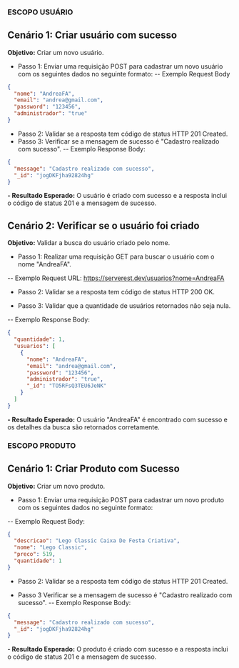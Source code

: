### ESCOPO USUÁRIO
## Cenário 1: Criar usuário com sucesso 

**Objetivo:** Criar um novo usuário. 
- Passo 1: Enviar uma requisição POST para cadastrar um novo usuário com os seguintes dados no seguinte formato:
-- Exemplo Request Body 
```json
{ 
  "nome": "AndreaFA", 
  "email": "andrea@gmail.com", 
  "password": "123456", 
  "administrador": "true" 
}
```

- Passo 2: Validar se a resposta tem código de status HTTP 201 Created. 
- Passo 3: Verificar se a mensagem de sucesso é "Cadastro realizado com sucesso".
-- Exemplo Response Body:
```json
{ 
  "message": "Cadastro realizado com sucesso", 
  "_id": "jogDKFjha92824hg" 
}
```

**- Resultado Esperado:** O usuário é criado com sucesso e a resposta inclui o código de status 201 e a mensagem de sucesso. 

## Cenário 2: Verificar se o usuário foi criado 

**Objetivo:** Validar a busca do usuário criado pelo nome. 

- Passo 1: Realizar uma requisição GET para buscar o usuário com o nome "AndreaFA". 

-- Exemplo Request URL: https://serverest.dev/usuarios?nome=AndreaFA 

- Passo 2: Validar se a resposta tem código de status HTTP 200 OK. 

- Passo 3: Validar que a quantidade de usuários retornados não seja nula. 

-- Exemplo Response Body: 
```json
{ 
  "quantidade": 1, 
  "usuarios": [ 
    { 
      "nome": "AndreaFA", 
      "email": "andrea@gmail.com", 
      "password": "123456", 
      "administrador": "true", 
      "_id": "TO5RFsQ3TEU6JeNK" 
    } 
  ] 
}
```
**- Resultado Esperado:** O usuário "AndreaFA" é encontrado com sucesso e os detalhes da busca são retornados corretamente.

### ESCOPO PRODUTO
## Cenário 1: Criar Produto com Sucesso

**Objetivo:** Criar um novo produto.

- Passo 1: Enviar uma requisição POST para cadastrar um novo produto com os seguintes dados no seguinte formato:

-- Exemplo Request Body:
```json
{ 
  "descricao": "Lego Classic Caixa De Festa Criativa", 
  "nome": "Lego Classic", 
  "preco": 519, 
  "quantidade": 1 
}
```
- Passo 2: Validar se a resposta tem código de status HTTP 201 Created.
  
- Passo 3 Verificar se a mensagem de sucesso é "Cadastro realizado com sucesso".
-- Exemplo Response Body:
```json
{
  "message": "Cadastro realizado com sucesso", 
  "_id": "jogDKFjha92824hg"
}
``` 
**- Resultado Esperado:** O produto é criado com sucesso e a resposta inclui o código de status 201 e a mensagem de sucesso.
